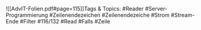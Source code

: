 
![[AdvIT-Folien.pdf#page=115]]Tags & Topics:
   #Reader
   #Server-Programmierung
   #Zeilenendezeichen
   #Zeilenendezeiche
   #Strom
   #Stream-Ende
   #Filter
   #116/132
   #Read
   #Falls
   #Zeile